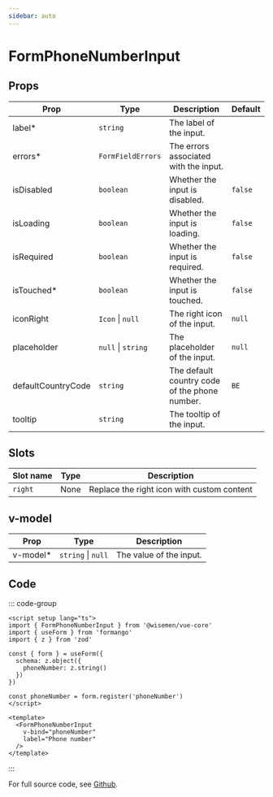 ```yaml
---
sidebar: auto
---
```


# FormPhoneNumberInput
<script setup>
import FormPhoneNumberInputPlayground from './FormPhoneNumberInputPlayground.vue'
</script>

<FormPhoneNumberInputPlayground />

## Props

| Prop               | Type               | Description                                   | Default |
|--------------------|--------------------|-----------------------------------------------|---------|
| label*             | `string`           | The label of the input.                       |         |
| errors*            | `FormFieldErrors`  | The errors associated with the input.         |         |
| isDisabled         | `boolean`          | Whether the input is disabled.                | `false` |
| isLoading          | `boolean`          | Whether the input is loading.                 | `false` |
| isRequired         | `boolean`          | Whether the input is required.                | `false` |
| isTouched*         | `boolean`          | Whether the input is touched.                 | `false` |
| iconRight          | `Icon` \| `null`   | The right icon of the input.                  | `null`  |
| placeholder        | `null` \| `string` | The placeholder of the input.                 | `null`  |
| defaultCountryCode | `string`           | The default country code of the phone number. | `BE`    |
| tooltip            | `string`           | The tooltip of the input.                     |         |


## Slots

| Slot name | Type | Description                                |
|-----------|------|--------------------------------------------|
| `right`   | None | Replace the right icon with custom content |


## v-model

| Prop     | Type                | Description              |
|----------|---------------------|--------------------------|
| v-model* | `string` \| `null`  | The value of the input.  |


## Code

::: code-group
```vue [Usage]
<script setup lang="ts">
import { FormPhoneNumberInput } from '@wisemen/vue-core'
import { useForm } from 'formango'
import { z } from 'zod'

const { form } = useForm({
  schema: z.object({
    phoneNumber: z.string()
  })
})

const phoneNumber = form.register('phoneNumber')
</script>

<template>
  <FormPhoneNumberInput
    v-bind="phoneNumber"
    label="Phone number"
  />
</template>
```
:::

For full source code, see [Github](https://github.com/wisemen-digital/vue-core/blob/main/packages/components/src/components/input/FormPhoneNumberInput.vue).
